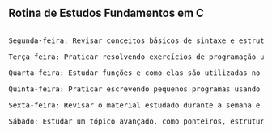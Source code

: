 ## Rotina de Estudos Fundamentos em C

<pre> 
Segunda-feira: Revisar conceitos básicos de sintaxe e estruturas de controle (if/else, loops, etc.) usando um livro ou tutorial online.

Terça-feira: Praticar resolvendo exercícios de programação usando o C.

Quarta-feira: Estudar funções e como elas são utilizadas no C.

Quinta-feira: Praticar escrevendo pequenos programas usando funções.

Sexta-feira: Revisar o material estudado durante a semana e resolver problemas mais complexos.

Sábado: Estudar um tópico avançado, como ponteiros, estrutura de dados e arquivos.
</pre>
